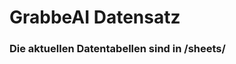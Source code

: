

















































































































































































































































































































































# GrabbeAI Datensatz





### Die aktuellen Datentabellen sind in /sheets/


